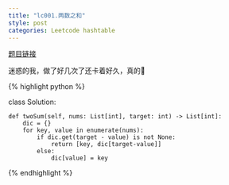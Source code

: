 ```yaml
---
title: "lc001.两数之和"
style: post
categories: Leetcode hashtable
---
```


[题目链接](https://leetcode-cn.com/problems/two-sum/)

迷惑的我，做了好几次了还卡着好久，真的💊

{% highlight python %}

class Solution:

    def twoSum(self, nums: List[int], target: int) -> List[int]:
        dic = {}
        for key, value in enumerate(nums):
            if dic.get(target - value) is not None:
                return [key, dic[target-value]]
            else:
                dic[value] = key

{% endhighlight %}

